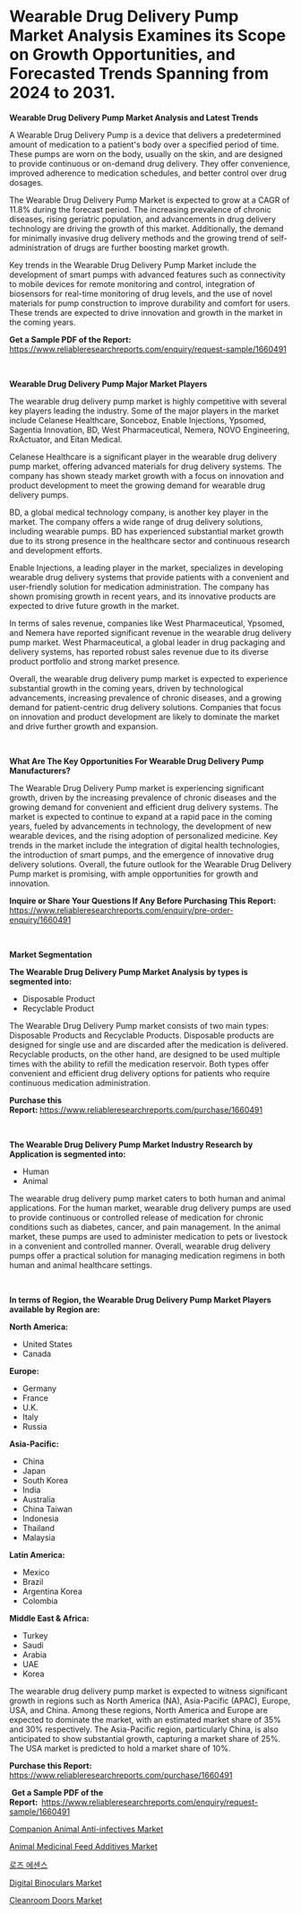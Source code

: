 <p><h1>Wearable Drug Delivery Pump Market Analysis Examines its Scope on Growth Opportunities, and Forecasted Trends Spanning from 2024 to 2031.</h1></p><p><strong>Wearable Drug Delivery Pump Market Analysis and Latest Trends</strong></p>
<p><p>A Wearable Drug Delivery Pump is a device that delivers a predetermined amount of medication to a patient's body over a specified period of time. These pumps are worn on the body, usually on the skin, and are designed to provide continuous or on-demand drug delivery. They offer convenience, improved adherence to medication schedules, and better control over drug dosages.</p><p>The Wearable Drug Delivery Pump Market is expected to grow at a CAGR of 11.8% during the forecast period. The increasing prevalence of chronic diseases, rising geriatric population, and advancements in drug delivery technology are driving the growth of this market. Additionally, the demand for minimally invasive drug delivery methods and the growing trend of self-administration of drugs are further boosting market growth.</p><p>Key trends in the Wearable Drug Delivery Pump Market include the development of smart pumps with advanced features such as connectivity to mobile devices for remote monitoring and control, integration of biosensors for real-time monitoring of drug levels, and the use of novel materials for pump construction to improve durability and comfort for users. These trends are expected to drive innovation and growth in the market in the coming years.</p></p>
<p><strong>Get a Sample PDF of the Report:&nbsp;</strong> <a href="https://www.reliableresearchreports.com/enquiry/request-sample/1660491">https://www.reliableresearchreports.com/enquiry/request-sample/1660491</a></p>
<p>&nbsp;</p>
<p><strong>Wearable Drug Delivery Pump Major Market Players</strong></p>
<p><p>The wearable drug delivery pump market is highly competitive with several key players leading the industry. Some of the major players in the market include Celanese Healthcare, Sonceboz, Enable Injections, Ypsomed, Sagentia Innovation, BD, West Pharmaceutical, Nemera, NOVO Engineering, RxActuator, and Eitan Medical.</p><p>Celanese Healthcare is a significant player in the wearable drug delivery pump market, offering advanced materials for drug delivery systems. The company has shown steady market growth with a focus on innovation and product development to meet the growing demand for wearable drug delivery pumps.</p><p>BD, a global medical technology company, is another key player in the market. The company offers a wide range of drug delivery solutions, including wearable pumps. BD has experienced substantial market growth due to its strong presence in the healthcare sector and continuous research and development efforts.</p><p>Enable Injections, a leading player in the market, specializes in developing wearable drug delivery systems that provide patients with a convenient and user-friendly solution for medication administration. The company has shown promising growth in recent years, and its innovative products are expected to drive future growth in the market.</p><p>In terms of sales revenue, companies like West Pharmaceutical, Ypsomed, and Nemera have reported significant revenue in the wearable drug delivery pump market. West Pharmaceutical, a global leader in drug packaging and delivery systems, has reported robust sales revenue due to its diverse product portfolio and strong market presence.</p><p>Overall, the wearable drug delivery pump market is expected to experience substantial growth in the coming years, driven by technological advancements, increasing prevalence of chronic diseases, and a growing demand for patient-centric drug delivery solutions. Companies that focus on innovation and product development are likely to dominate the market and drive further growth and expansion.</p></p>
<p>&nbsp;</p>
<p><strong>What Are The Key Opportunities For Wearable Drug Delivery Pump Manufacturers?</strong></p>
<p><p>The Wearable Drug Delivery Pump market is experiencing significant growth, driven by the increasing prevalence of chronic diseases and the growing demand for convenient and efficient drug delivery systems. The market is expected to continue to expand at a rapid pace in the coming years, fueled by advancements in technology, the development of new wearable devices, and the rising adoption of personalized medicine. Key trends in the market include the integration of digital health technologies, the introduction of smart pumps, and the emergence of innovative drug delivery solutions. Overall, the future outlook for the Wearable Drug Delivery Pump market is promising, with ample opportunities for growth and innovation.</p></p>
<p><strong>Inquire or Share Your Questions If Any Before Purchasing This Report:</strong> <a href="https://www.reliableresearchreports.com/enquiry/pre-order-enquiry/1660491">https://www.reliableresearchreports.com/enquiry/pre-order-enquiry/1660491</a></p>
<p>&nbsp;</p>
<p><strong>Market Segmentation</strong></p>
<p><strong>The Wearable Drug Delivery Pump Market Analysis by types is segmented into:</strong></p>
<p><ul><li>Disposable Product</li><li>Recyclable Product</li></ul></p>
<p><p>The Wearable Drug Delivery Pump market consists of two main types: Disposable Products and Recyclable Products. Disposable products are designed for single use and are discarded after the medication is delivered. Recyclable products, on the other hand, are designed to be used multiple times with the ability to refill the medication reservoir. Both types offer convenient and efficient drug delivery options for patients who require continuous medication administration.</p></p>
<p><strong>Purchase this Report:&nbsp;</strong><a href="https://www.reliableresearchreports.com/purchase/1660491">https://www.reliableresearchreports.com/purchase/1660491</a></p>
<p>&nbsp;</p>
<p><strong>The Wearable Drug Delivery Pump Market Industry Research by Application is segmented into:</strong></p>
<p><ul><li>Human</li><li>Animal</li></ul></p>
<p><p>The wearable drug delivery pump market caters to both human and animal applications. For the human market, wearable drug delivery pumps are used to provide continuous or controlled release of medication for chronic conditions such as diabetes, cancer, and pain management. In the animal market, these pumps are used to administer medication to pets or livestock in a convenient and controlled manner. Overall, wearable drug delivery pumps offer a practical solution for managing medication regimens in both human and animal healthcare settings.</p></p>
<p>&nbsp;</p>
<p><strong>In terms of Region, the Wearable Drug Delivery Pump Market Players available by Region are:</strong></p>
<p>
    <p> <strong> North America: </strong>
        <ul>
            <li>United States</li>
            <li>Canada</li>
        </ul>
        </p> 
    <p> <strong> Europe: </strong>
        <ul>
            <li>Germany</li>
            <li>France</li>
            <li>U.K.</li>
            <li>Italy</li>
            <li>Russia</li>
        </ul>
        </p> 
    <p> <strong> Asia-Pacific: </strong>
        <ul>
            <li>China</li>
            <li>Japan</li>
            <li>South Korea</li>
            <li>India</li>
            <li>Australia</li>
            <li>China Taiwan</li>
            <li>Indonesia</li>
            <li>Thailand</li>
            <li>Malaysia</li>
        </ul>
        </p> 
    <p> <strong> Latin America: </strong>
        <ul>
            <li>Mexico</li>
            <li>Brazil</li>
            <li>Argentina Korea</li>
            <li>Colombia</li>
        </ul>
        </p> 
    <p> <strong> Middle East & Africa: </strong>
        <ul>
            <li>Turkey</li>
            <li>Saudi</li>
            <li>Arabia</li>
            <li>UAE</li>
            <li>Korea</li>
        </ul>
    </p>
    </p>
<p><p>The wearable drug delivery pump market is expected to witness significant growth in regions such as North America (NA), Asia-Pacific (APAC), Europe, USA, and China. Among these regions, North America and Europe are expected to dominate the market, with an estimated market share of 35% and 30% respectively. The Asia-Pacific region, particularly China, is also anticipated to show substantial growth, capturing a market share of 25%. The USA market is predicted to hold a market share of 10%.</p></p>
<p><strong>Purchase this Report: </strong><a href="https://www.reliableresearchreports.com/purchase/1660491">https://www.reliableresearchreports.com/purchase/1660491</a></p>
<p>&nbsp;<strong>Get a Sample PDF of the Report:&nbsp;&nbsp;</strong><a href="https://www.reliableresearchreports.com/enquiry/request-sample/1660491">https://www.reliableresearchreports.com/enquiry/request-sample/1660491</a></p>
<p><strong></strong></p>
<p><p><a href="https://cute-banjo-8ca.notion.site/Companion-Animal-Anti-infectives-Market-Size-Market-Share-and-Global-Market-Analysis-Report-2024--9ef57d60d8954a198cf975d5d29a30d5">Companion Animal Anti-infectives Market</a></p><p><a href="https://meowing-lemming-dd3.notion.site/Animal-Medicinal-Feed-Additives-Market-with-the-goal-of-estimating-the-market-size-and-future-growth-435c8b24807c499ab3c1f2125a559982">Animal Medicinal Feed Additives Market</a></p><p><a href="https://medium.com/@m.arbadji/%EC%9E%A5%EB%AF%B8-%EC%97%90%EC%84%BC%EC%8A%A4-%EC%8B%9C%EC%9E%A5-%EA%B2%BD%EC%9F%81-%EB%B6%84%EC%84%9D-%EC%8B%9C%EC%9E%A5-%EB%8F%99%ED%96%A5-%EB%B0%8F-2031%EB%85%84%EA%B9%8C%EC%A7%80%EC%9D%98-%EC%98%88%EC%B8%A1-a181ef1cddfe">로즈 에센스</a></p><p><a href="https://view.publitas.com/reportprime-1/digital-binoculars-market-size-share-trends-analysis-report-by-material-by-type-by-end-user-by-region-and-segment-forecasts-2024-2031/">Digital Binoculars Market</a></p><p><a href="https://view.publitas.com/reportprime-1/cleanroom-doors-market-provides-detailed-segmentation-of-this-market-based-on-type-application-and-region-and-forecast-for-the-period-from-2024-2031/">Cleanroom Doors Market</a></p></p>